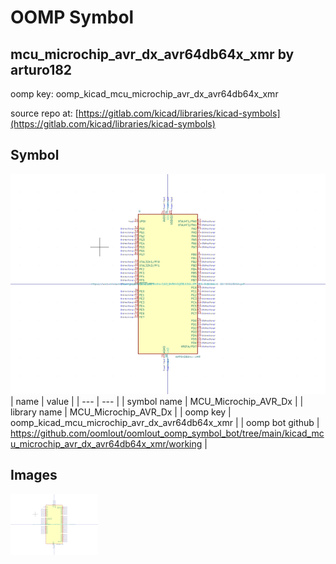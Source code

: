 # OOMP Symbol  
## mcu_microchip_avr_dx_avr64db64x_xmr  by arturo182  
  
oomp key: oomp_kicad_mcu_microchip_avr_dx_avr64db64x_xmr  
  
source repo at: [https://gitlab.com/kicad/libraries/kicad-symbols](https://gitlab.com/kicad/libraries/kicad-symbols)  
## Symbol  
  
[![working.png](working_600.png)](working.png)  
| name | value | 
| --- | --- | 
| symbol name | MCU_Microchip_AVR_Dx | 
| library name | MCU_Microchip_AVR_Dx | 
| oomp key | oomp_kicad_mcu_microchip_avr_dx_avr64db64x_xmr | 
| oomp bot github | https://github.com/oomlout/oomlout_oomp_symbol_bot/tree/main/kicad_mcu_microchip_avr_dx_avr64db64x_xmr/working | 
## Images  
  
[![working.png](working_140.png)](working.png)  
